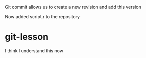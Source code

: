Git commit allows us to create a new revision and add this version

Now added script.r to the repository

# git-lesson

I think I understand this now
